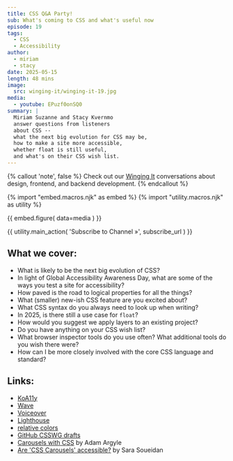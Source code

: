 ```yaml
---
title: CSS Q&A Party!
sub: What's coming to CSS and what's useful now
episode: 19
tags:
  - CSS
  - Accessibility
author:
  - miriam
  - stacy
date: 2025-05-15
length: 48 mins
image:
  src: winging-it/winging-it-19.jpg
media:
  - youtube: EPuzf0onSQ0
summary: |
  Miriam Suzanne and Stacy Kvernmo
  answer questions from listeners
  about CSS --
  what the next big evolution for CSS may be,
  how to make a site more accessible,
  whether float is still useful,
  and what's on their CSS wish list.
---
```


{% callout 'note', false %}
Check out our [Winging It](/wingingit/)
conversations about design, frontend,
and backend development.
{% endcallout %}

{% import "embed.macros.njk" as embed %}
{% import "utility.macros.njk" as utility %}

{{ embed.figure(
  data=media
) }}

{{ utility.main_action(
  'Subscribe to Channel »',
  subscribe_url
) }}

 ## What we cover:

- What is likely to be the next big evolution of CSS?
- In light of Global Accessibility Awareness Day, what are some of the ways you
  test a site for accessibility?
- How paved is the road to logical properties for all the things?
- What (smaller) new-ish CSS feature are you excited about?
- What CSS syntax do you always need to look up when writing?
- In 2025, is there still a use case for `float`?
- How would you suggest we apply layers to an existing project?
- Do you have anything on your CSS wish list?
- What browser inspector tools do you use often? What additional tools do you
  wish there were?
- How can I be more closely involved with the core CSS language and standard?

## Links:
- [KoA11y](https://open-indy.github.io/Koa11y/)
- [Wave](https://wave.webaim.org/extension/)
- [Voiceover](https://support.apple.com/guide/voiceover/welcome/mac)
- [Lighthouse](https://developer.chrome.com/docs/lighthouse/accessibility/scoring)
- [relative colors](https://codepen.io/stacy/pen/pvvGKxN)
- [GitHub CSSWG drafts](https://github.com/w3c/csswg-drafts/issues)
- [Carousels with CSS](https://developer.chrome.com/blog/carousels-with-css) by
  Adam Argyle
- [Are 'CSS Carousels' accessible?](https://www.sarasoueidan.com/blog/css-carousels-accessibility/)
  by Sara Soueidan
